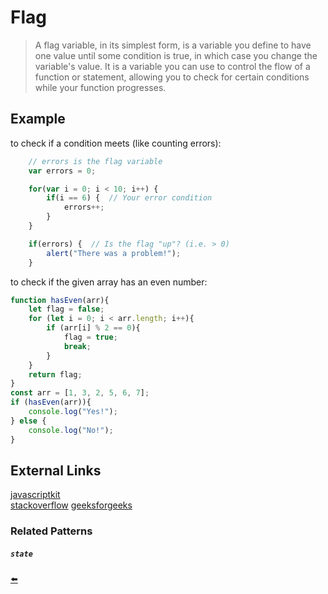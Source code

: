 # Flag

> A flag variable, in its simplest form, is a variable you define to have one value until some condition is true, in which case you change the variable's value. It is a variable you can use to control the flow of a function or statement, allowing you to check for certain conditions while your function progresses.

## Example

to check if a condition meets (like counting errors):

```js
    // errors is the flag variable
    var errors = 0;

    for(var i = 0; i < 10; i++) {
        if(i == 6) {  // Your error condition
            errors++;
        }
    }

    if(errors) {  // Is the flag "up"? (i.e. > 0)
        alert("There was a problem!");
    }
```

to check if the given array has an even number:

```js
function hasEven(arr){
    let flag = false;
    for (let i = 0; i < arr.length; i++){
        if (arr[i] % 2 == 0){
            flag = true;
            break;
        }
    }
    return flag;
}
const arr = [1, 3, 2, 5, 6, 7]; 
if (hasEven(arr)){
    console.log("Yes!");
} else {
    console.log("No!");
}

```

## External Links
[javascriptkit](http://www.javascriptkit.com/javatutors/valid2.shtml)<br/>
[stackoverflow](https://stackoverflow.com/questions/17402125/what-is-a-flag-variable)
[geeksforgeeks](https://www.geeksforgeeks.org/use-of-flag-in-programming/)

### Related Patterns
##### `state`

[⬅️](https://github.com/Sinakhx/techniques-in-programming#readme)